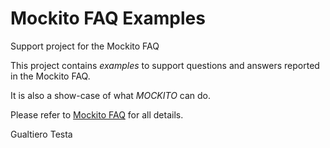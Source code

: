 # Mockito FAQ Examples
Support project for the Mockito FAQ

This project contains *examples* to support questions and answers reported in the Mockito FAQ.

It is also a show-case of what *MOCKITO* can do.

Please refer to [Mockito FAQ](http://www.gualtierotesta.it/) for all details.

Gualtiero Testa